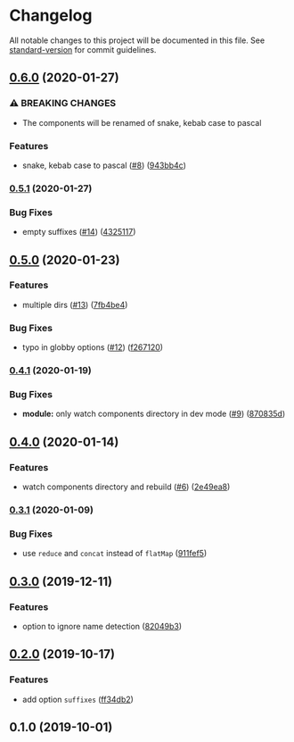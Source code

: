 # Changelog

All notable changes to this project will be documented in this file. See [standard-version](https://github.com/conventional-changelog/standard-version) for commit guidelines.

## [0.6.0](https://github.com/nuxt-community/global-components/compare/v0.5.1...v0.6.0) (2020-01-27)


### ⚠ BREAKING CHANGES

* The components will be renamed of snake, kebab case to pascal

### Features

* snake, kebab case to pascal ([#8](https://github.com/nuxt-community/global-components/issues/8)) ([943bb4c](https://github.com/nuxt-community/global-components/commit/943bb4c))

### [0.5.1](https://github.com/nuxt-community/global-components/compare/v0.5.0...v0.5.1) (2020-01-27)


### Bug Fixes

* empty suffixes ([#14](https://github.com/nuxt-community/global-components/issues/14)) ([4325117](https://github.com/nuxt-community/global-components/commit/4325117))

## [0.5.0](https://github.com/nuxt-community/global-components/compare/v0.4.1...v0.5.0) (2020-01-23)


### Features

* multiple dirs ([#13](https://github.com/nuxt-community/global-components/issues/13)) ([7fb4be4](https://github.com/nuxt-community/global-components/commit/7fb4be4968ecbca25b2f92b8b6a0c3d6f9571234))


### Bug Fixes

* typo in globby options ([#12](https://github.com/nuxt-community/global-components/issues/12)) ([f267120](https://github.com/nuxt-community/global-components/commit/f267120ab6e9201a22189b0d0e417a5d5917c4a2))

### [0.4.1](https://github.com/nuxt-community/global-components/compare/v0.4.0...v0.4.1) (2020-01-19)


### Bug Fixes

* **module:** only watch components directory in dev mode ([#9](https://github.com/nuxt-community/global-components/issues/9)) ([870835d](https://github.com/nuxt-community/global-components/commit/870835d))

## [0.4.0](https://github.com/nuxt-community/global-components/compare/v0.3.1...v0.4.0) (2020-01-14)


### Features

* watch components directory and rebuild ([#6](https://github.com/nuxt-community/global-components/issues/6)) ([2e49ea8](https://github.com/nuxt-community/global-components/commit/2e49ea8))

### [0.3.1](https://github.com/nuxt-community/global-components/compare/v0.3.0...v0.3.1) (2020-01-09)


### Bug Fixes

* use `reduce` and `concat` instead of `flatMap` ([911fef5](https://github.com/nuxt-community/global-components/commit/911fef5))

## [0.3.0](https://github.com/nuxt-community/global-components/compare/v0.2.0...v0.3.0) (2019-12-11)


### Features

* option to ignore name detection ([82049b3](https://github.com/nuxt-community/global-components/commit/82049b3))

## [0.2.0](https://github.com/nuxt-community/global-components/compare/v0.1.0...v0.2.0) (2019-10-17)


### Features

* add option `suffixes` ([ff34db2](https://github.com/nuxt-community/global-components/commit/ff34db29ebaf589d35012aeb4053980c0b92fbe0))

## 0.1.0 (2019-10-01)
